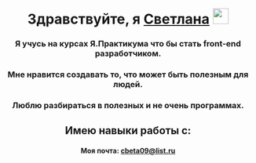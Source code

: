 <h1 align="center">Здравствуйте, я <a href="https://daniilshat.ru/" target="_blank">Светлана</a> 
<img src="https://github.com/blackcater/blackcater/raw/main/images/Hi.gif" height="32"/></h1>
<h3 align="center">Я учусь на курсах Я.Практикума что бы стать front-end разработчиком.</h3>
<h3 align="center">Мне нравится создавать то, что может быть полезным для людей.</h3>
<h3 align="center">Люблю разбираться в полезных и не очень программах.</h3>
<h2 align="center">Имею навыки работы с:</h2>
<h4 align="center">Моя почта: <a href="https://daniilshat.ru/" target="_blank">cbeta09@list.ru</a></h4>
